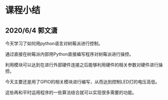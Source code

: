 # 课程小结

## 2020/6/4   郭文潇

今天学习了如何用python语言对树莓派进行控制。

通过直接在树莓派内部用Python直接编写程序对树莓派进行操控。

利用模块可以达到在进行外部硬件连接之后能够利用硬件的相关参数对硬件进行操控。

今天主要还是用了GPIO的相关模块进行编写，从而达到控制LED灯的电压高低。

这些再和平时运用程序的一些算法结合就可以实现很多需要的功能。